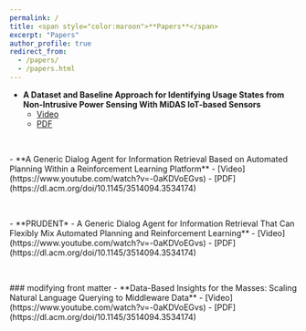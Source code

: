 ```yaml
---
permalink: /
title: <span style="color:maroon">**Papers**</span>
excerpt: "Papers"
author_profile: true
redirect_from: 
  - /papers/
  - /papers.html
---
```





- <span style>**A Dataset and Baseline Approach for Identifying Usage States from Non-Intrusive Power Sensing With MiDAS IoT-based Sensors**</span>
   - [Video](https://www.youtube.com/watch?v=-0aKDVoEGvs)
   - [PDF](https://dl.acm.org/doi/10.1145/3514094.3534174)
<p>&nbsp;</p>
- <span style>**A Generic Dialog Agent for Information Retrieval Based on Automated Planning
Within a Reinforcement Learning Platform**</span>
   - [Video](https://www.youtube.com/watch?v=-0aKDVoEGvs)
   - [PDF](https://dl.acm.org/doi/10.1145/3514094.3534174)
<p>&nbsp;</p>
- <span style>**PRUDENT* - A Generic Dialog Agent for Information Retrieval That Can
Flexibly Mix Automated Planning and Reinforcement Learning**</span>
   - [Video](https://www.youtube.com/watch?v=-0aKDVoEGvs)
   - [PDF](https://dl.acm.org/doi/10.1145/3514094.3534174)
<p>&nbsp;</p>
### modifying front matter
- <span style>**Data-Based Insights for the Masses: Scaling Natural Language Querying to Middleware Data**</span>
   - [Video](https://www.youtube.com/watch?v=-0aKDVoEGvs)
   - [PDF](https://dl.acm.org/doi/10.1145/3514094.3534174)





